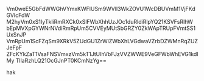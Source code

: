 Vm0weE5GbFdWWGhVYmxKWFlUSm9WVll3WkZOVU1WcDBUVmM1VjFKdGVIcFdW
M2hyVm0xS1IyTkliRmRXCk0xSlFWbXhhUzJOc1duRldiRlpYQ21KSVFsRlhW
bEpMVXpGYWNrNVdiRmRpUm5CVVEyMUtSbGRZY0ZkWApTRUpFVmtSS1UxSnJP
VmRpUm1ScFZqSm9XRkV5ZUdGU1ZrWlZWbXhLVGdwaVZrbDZWMnRqZUZJeFpF
ZFcKYkZaT1VsaFNSVmxzVm5kT1JtUlhVbFJzVVZWWE9VeGFWbWhEVG1kdlMy
TllaRzhLQ21OcGJnPT0KCmNzYg==

hak